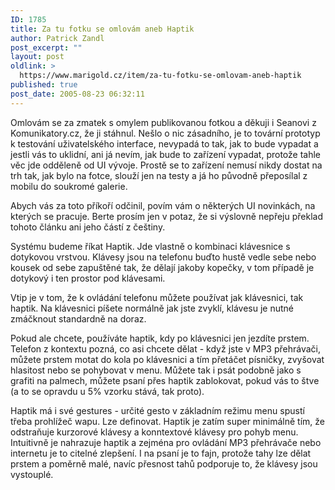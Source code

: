 ```yaml
---
ID: 1785
title: Za tu fotku se omlovám aneb Haptik
author: Patrick Zandl
post_excerpt: ""
layout: post
oldlink: >
  https://www.marigold.cz/item/za-tu-fotku-se-omlovam-aneb-haptik
published: true
post_date: 2005-08-23 06:32:11
---
```

<p>Omlovám se za zmatek s omylem publikovanou fotkou a děkuji i Seanovi z Komunikatory.cz, že ji stáhnul. Nešlo o nic zásadního, je to tovární prototyp k testování uživatelského interface, nevypadá to tak, jak to bude vypadat a jestli vás to uklidní, ani já nevím, jak bude to zařízení vypadat, protože tahle věc jde odděleně od UI vývoje. Prostě se to zařízení nemusí nikdy dostat na trh tak, jak bylo na fotce, slouží jen na testy a já ho původně přeposílal z mobilu do soukromé galerie.</p>

<p>Abych vás za toto příkoří odčinil, povím vám o některých UI novinkách, na kterých se pracuje. Berte prosím jen v potaz, že si výslovně nepřeju překlad tohoto článku ani jeho částí z češtiny.</p>

<p>Systému budeme říkat Haptik. Jde vlastně o kombinaci klávesnice s dotykovou vrstvou. Klávesy jsou na telefonu buďto hustě vedle sebe nebo kousek od sebe zapuštěné tak, že dělají jakoby kopečky, v tom případě je dotykový i ten prostor pod klávesami.</p>

<p>Vtip je v tom, že k ovládání telefonu můžete používat jak klávesnici, tak haptik. Na klávesnici píšete normálně jak jste zvyklí, klávesu je nutné zmáčknout standardně na doraz.</p>

<p>Pokud ale chcete, používáte haptik, kdy po klávesnici jen jezdíte prstem. Telefon z kontextu pozná, co asi chcete dělat - když jste v MP3 přehrávači, můžete prstem motat do kola po klávesnici a tím přetáčet písničky, zvyšovat hlasitost nebo se pohybovat v menu. Můžete tak i psát podobně jako s grafiti na palmech, můžete psaní přes haptik zablokovat, pokud vás to štve (a to se opravdu u 5% vzorku stává, tak proto).</p>

<p>Haptik má i své gestures - určité gesto v základním režimu menu spustí třeba prohlížeč wapu. Lze definovat. 
Haptik je zatím super minimálně tím, že odstraňuje kurzorové klávesy a konntextové klávesy pro pohyb menu. Intuitivně je nahrazuje haptik a zejména pro ovládání MP3 přehrávače nebo internetu je to citelné zlepšení. I na psaní je to fajn, protože tahy lze dělat prstem a poměrně malé, navíc přesnost tahů podporuje to, že klávesy jsou vystouplé.
</p>
